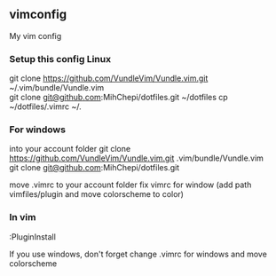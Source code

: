 ## vimconfig
My vim config

### Setup this config Linux
git clone https://github.com/VundleVim/Vundle.vim.git ~/.vim/bundle/Vundle.vim   
git clone git@github.com:MihChepi/dotfiles.git ~/dotfiles
cp ~/dotfiles/.vimrc ~/.   

### For windows
into your account folder
git clone https://github.com/VundleVim/Vundle.vim.git .vim/bundle/Vundle.vim   
git clone git@github.com:MihChepi/dotfiles.git  

move .vimrc to your account folder 
fix vimrc for window (add path vimfiles/plugin and move colorscheme to color)

### In vim 
:PluginInstall

If you use windows, don't forget change .vimrc for windows and move colorscheme 
